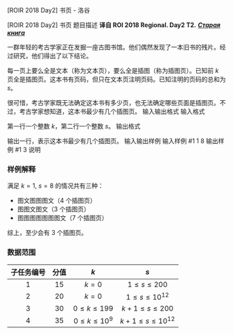 



[ROIR 2018 Day2] 书页 - 洛谷














[ROIR 2018 Day2] 书页
题目描述
**译自 ROI 2018 Regional. Day2 T2.** ***[Старая книга](http://neerc.ifmo.ru/school/archive/2017-2018/ru-olymp-regional-2018-day2.pdf)***

一群年轻的考古学家正在发掘一座古图书馆。他们偶然发现了一本旧书的残片。经过研究，他们得出了以下结论。

每一页上要么全是文本（称为文本页），要么全是插图（称为插图页）。已知前 $k$ 页全是插图页。这本书有页码，但只在文本页注明页码。已知注明的页码的总和为 $s$。

很可惜，考古学家既无法确定这本书有多少页，也无法确定哪些页面是插图页。不过，考古学家想知道，这本书最少有几个插图页。
输入输出格式
输入格式

第一行一个整数 $k$，第二行一个整数 $s$。
输出格式

输出一行，表示这本书最少有几个插图页。
输入输出样例
输入样例 #1
1
8
输出样例 #1
3
说明
### 样例解释

满足 $k=1,$ $s=8$ 的情况共有三种：
- 图文图图图文（4 个插图页）
- 图图文图文（3 个插图页）
- 图图图图图图图文（7 个插图页）

综上，至少会有 3 个插图页。

### 数据范围

|子任务编号|分值|$k$|$s$|
|:-:|:-:|:-:|:-:|
|1|15|$k = 0$|$1 ≤ s ≤ 200$|
|2|20|$k = 0$|$1 ≤ s ≤ 10^{12}$|
|3|30|$0 ≤ k ≤ 199$|$k + 1 ≤ s ≤ 200$|
|4|35|$0 ≤ k ≤ 10^9$|$k + 1 ≤ s ≤ 10^{12}$|






